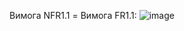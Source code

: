 Вимога NFR1.1 = Вимога FR1.1:
![image](https://user-images.githubusercontent.com/79566334/190911264-4307d9c4-fc1d-4cd5-b5d0-e3e0caabedb0.png)
